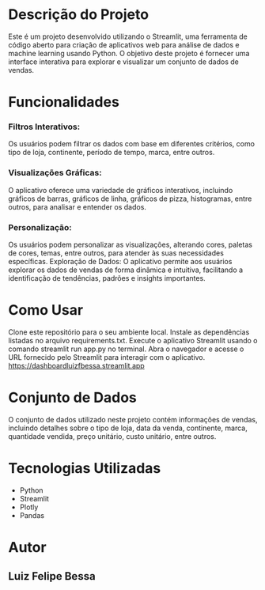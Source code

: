 # Descrição do Projeto
Este é um projeto desenvolvido utilizando o Streamlit, uma ferramenta de código aberto para criação de aplicativos web para análise de dados e machine learning usando Python. O objetivo deste projeto é fornecer uma interface interativa para explorar e visualizar um conjunto de dados de vendas.

# Funcionalidades
### Filtros Interativos: 
Os usuários podem filtrar os dados com base em diferentes critérios, como tipo de loja, continente, período de tempo, marca, entre outros.
### Visualizações Gráficas: 
O aplicativo oferece uma variedade de gráficos interativos, incluindo gráficos de barras, gráficos de linha, gráficos de pizza, histogramas, entre outros, para analisar e entender os dados.
### Personalização: 
Os usuários podem personalizar as visualizações, alterando cores, paletas de cores, temas, entre outros, para atender às suas necessidades específicas.
Exploração de Dados: O aplicativo permite aos usuários explorar os dados de vendas de forma dinâmica e intuitiva, facilitando a identificação de tendências, padrões e insights importantes.

# Como Usar
Clone este repositório para o seu ambiente local.
Instale as dependências listadas no arquivo requirements.txt.
Execute o aplicativo Streamlit usando o comando streamlit run app.py no terminal.
Abra o navegador e acesse o URL fornecido pelo Streamlit para interagir com o aplicativo.
https://dashboardluizfbessa.streamlit.app

# Conjunto de Dados
O conjunto de dados utilizado neste projeto contém informações de vendas, incluindo detalhes sobre o tipo de loja, data da venda, continente, marca, quantidade vendida, preço unitário, custo unitário, entre outros.

# Tecnologias Utilizadas
- Python
- Streamlit
- Plotly
- Pandas

# Autor
## Luiz Felipe Bessa
